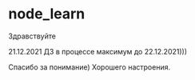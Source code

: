# node_learn
Здравствуйте

21.12.2021 ДЗ в процессе максимум до 22.12.2021)))

Cпасибо за понимание) 
Хорошего настроения.

